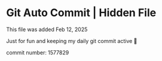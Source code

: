# Git Auto Commit | Hidden File

This file was added Feb 12, 2025

Just for fun and keeping my daily git commit active 🤪

commit number: 1577829
